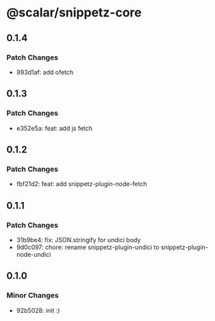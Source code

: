 # @scalar/snippetz-core

## 0.1.4

### Patch Changes

- 893d1af: add ofetch

## 0.1.3

### Patch Changes

- e352e5a: feat: add js fetch

## 0.1.2

### Patch Changes

- fbf21d2: feat: add snippetz-plugin-node-fetch

## 0.1.1

### Patch Changes

- 31b9be4: fix: JSON.stringify for undici body
- 9d0c097: chore: rename snippetz-plugin-undici to snippetz-plugin-node-undici

## 0.1.0

### Minor Changes

- 92b5028: init :)

